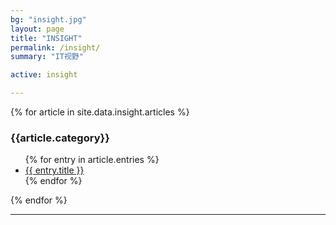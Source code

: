```yaml
---
bg: "insight.jpg"
layout: page
title: "INSIGHT"
permalink: /insight/
summary: "IT视野"

active: insight

---
```



{% for article in site.data.insight.articles %}

<h3>{{article.category}}</h3>
  <ul class="categories">
    {% for entry in article.entries %}
        <li>
        <a href="{{ entry.url }}">{{ entry.title }}</a>
        </li>
    {% endfor %}
  </ul>
{% endfor %}

---


